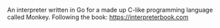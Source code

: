 An interpreter written in Go for a made up C-like programming language called Monkey. Following the book: https://interpreterbook.com
